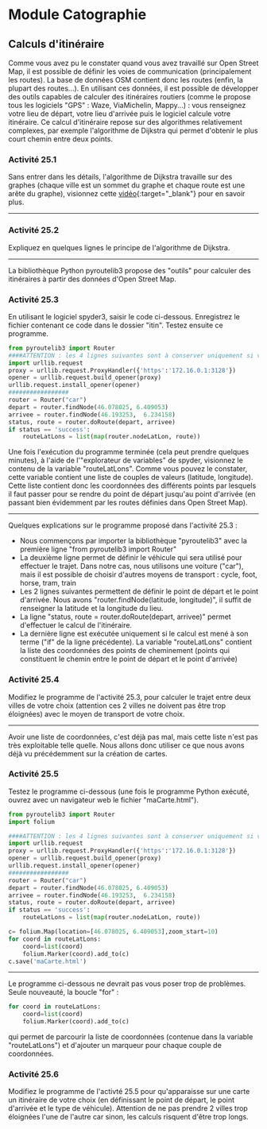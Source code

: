 # Module Catographie
## Calculs d'itinéraire

Comme vous avez pu le constater quand vous avez travaillé sur Open Street Map, il est possible de définir les voies de communication (principalement les routes). La base de données OSM contient donc les routes (enfin, la plupart des routes...). En utilisant ces données, il est possible de développer des outils capables de calculer des itinéraires routiers (comme le propose tous les logiciels "GPS" : Waze, ViaMichelin, Mappy...) : vous renseignez votre lieu de départ, votre lieu d'arrivée puis le logiciel calcule votre itinéraire. Ce calcul d'itinéraire repose sur des algorithmes relativement complexes, par exemple l'algorithme de Dijkstra qui permet d'obtenir le plus court chemin entre deux points.

### Activité 25.1

Sans entrer dans les détails, l'algorithme de Dijkstra travaille sur des graphes (chaque ville est un sommet du graphe et chaque route est une arête du graphe), visionnez cette [vidéo](https://www.youtube.com/watch?v=JPeCmKFrKio){:target="_blank"} pour en savoir plus.
***

### Activité 25.2
Expliquez en quelques lignes le principe de l'algorithme de Dijkstra.
***

La bibliothèque Python pyroutelib3 propose des "outils" pour calculer des itinéraires à partir des données d'Open Street Map.

### Activité 25.3

En utilisant le logiciel spyder3, saisir le code ci-dessous. Enregistrez le fichier contenant ce code dans le dossier "itin". Testez ensuite ce programme.

```python
from pyroutelib3 import Router
####ATTENTION : les 4 lignes suivantes sont à conserver uniquement si vous exécutez ce programme depuis le lycée#####
import urllib.request
proxy = urllib.request.ProxyHandler({'https':'172.16.0.1:3128'})
opener = urllib.request.build_opener(proxy)
urllib.request.install_opener(opener)
#################
router = Router("car")
depart = router.findNode(46.078025, 6.409053)
arrivee = router.findNode(46.193253,  6.234158)
status, route = router.doRoute(depart, arrivee)
if status == 'success':
	routeLatLons = list(map(router.nodeLatLon, route))
```

Une fois l'exécution du programme terminée (cela peut prendre quelques minutes), à l'aide de l'"explorateur de variables" de spyder, visionnez le contenu de la variable "routeLatLons". Comme vous pouvez le constater, cette variable contient une liste de couples de valeurs (latitude, longitude). Cette liste contient donc les coordonnées des différents points par lesquels il faut passer pour se rendre du point de départ jusqu'au point d'arrivée (en passant bien évidemment par les routes définies dans Open Street Map).
***

Quelques explications sur le programme proposé dans l'activité 25.3 :

- Nous commençons par importer la bibliothèque "pyroutelib3" avec la première ligne "from pyroutelib3 import Router"
- La deuxième ligne permet de définir le véhicule qui sera utilisé pour effectuer le trajet. Dans notre cas, nous utilisons une voiture ("car"), mais il est possible de choisir d'autres moyens de transport : cycle, foot, horse, tram, train
- Les 2 lignes suivantes permettent de définir le point de départ et le point d'arrivée. Nous avons "router.findNode(latitude, longitude)", il suffit de renseigner la latitude et la longitude du lieu.
- La ligne "status, route = router.doRoute(depart, arrivee)" permet d'effectuer le calcul de l'itinéraire.
- La dernière ligne est exécutée uniquement si le calcul est mené à son terme ("if" de la ligne précédente). La variable "routeLatLons" contient la liste des coordonnées des points de cheminement (points qui constituent le chemin entre le point de départ et le point d'arrivée)

### Activité 25.4

Modifiez le programme de l'activité 25.3, pour calculer le trajet entre deux villes de votre choix (attention ces 2 villes ne doivent pas être trop éloignées) avec le moyen de transport de votre choix.
***

Avoir une liste de coordonnées, c'est déjà pas mal, mais cette liste n'est pas très exploitable telle quelle. Nous allons donc utiliser ce que nous avons déjà vu précédemment sur la création de cartes.

### Activité 25.5

Testez le programme ci-dessous (une fois le programme Python exécuté, ouvrez avec un navigateur web le fichier "maCarte.html").

```python
from pyroutelib3 import Router
import folium

####ATTENTION : les 4 lignes suivantes sont à conserver uniquement si vous exécutez ce programme depuis le lycée#####
import urllib.request
proxy = urllib.request.ProxyHandler({'https':'172.16.0.1:3128'})
opener = urllib.request.build_opener(proxy)
urllib.request.install_opener(opener)
#################
router = Router("car")
depart = router.findNode(46.078025, 6.409053)
arrivee = router.findNode(46.193253,  6.234158)
status, route = router.doRoute(depart, arrivee)
if status == 'success':
	routeLatLons = list(map(router.nodeLatLon, route))

c= folium.Map(location=[46.078025, 6.409053],zoom_start=10)
for coord in routeLatLons:
    coord=list(coord)
    folium.Marker(coord).add_to(c)
c.save('maCarte.html')
```
***

Le programme ci-dessous ne devrait pas vous poser trop de problèmes. Seule nouveauté, la boucle "for" :

```python
for coord in routeLatLons:
    coord=list(coord)
    folium.Marker(coord).add_to(c)
```

qui permet de parcourir la liste de coordonnées (contenue dans la variable "routeLatLons") et d'ajouter un marqueur pour chaque couple de coordonnées.

### Activité 25.6

Modifiez le programme de l'activté 25.5 pour qu'apparaisse sur une carte un itinéraire de votre choix (en définissant le point de départ, le point d'arrivée et le type de véhicule). Attention de ne pas prendre 2 villes trop éloignées l'une de l'autre car sinon, les calculs risquent d'être trop longs.